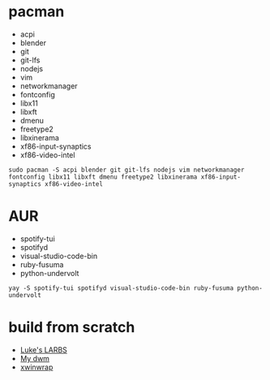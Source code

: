 # pacman
- acpi
- blender
- git
- git-lfs
- nodejs
- vim
- networkmanager
- fontconfig
- libx11
- libxft
- dmenu
- freetype2
- libxinerama
- xf86-input-synaptics
- xf86-video-intel

`sudo pacman -S acpi blender git git-lfs nodejs vim networkmanager fontconfig libx11 libxft dmenu freetype2 libxinerama xf86-input-synaptics xf86-video-intel`

# AUR
- spotify-tui
- spotifyd
- visual-studio-code-bin
- ruby-fusuma
- python-undervolt

`yay -S spotify-tui spotifyd visual-studio-code-bin ruby-fusuma python-undervolt`

# build from scratch
- [Luke's LARBS](https://github.com/LukeSmithxyz/larbs)
- [My dwm](https://github.com/luksab/dwm)
- [xwinwrap](https://github.com/ujjwal96/xwinwrap)
